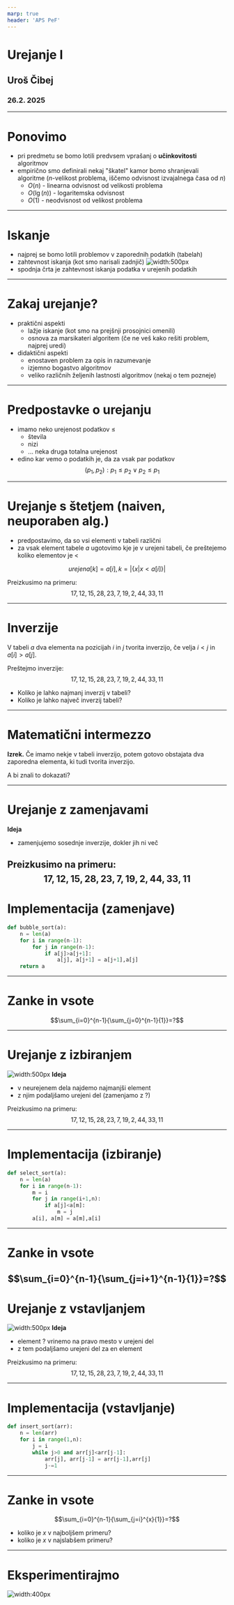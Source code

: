 ```yaml
---
marp: true
header: 'APS PeF'
---
```


# Urejanje I
## Uroš Čibej
### 26.2. 2025

---
# Ponovimo 

- pri predmetu se bomo lotili predvsem vprašanj o **učinkovitosti** algoritmov
- empirično smo definirali nekaj "škatel" kamor bomo shranjevali algoritme ($n$-velikost problema, iščemo odvisnost izvajalnega časa od $n$)
  - $O(n)$ - linearna odvisnost od velikosti problema
  - $O(\lg(n))$ - logaritemska odvisnost
  - $O(1)$ - neodvisnost od velikost problema

---

# Iskanje

- najprej se bomo lotili problemov v zaporednih podatkih (tabelah)
- zahtevnost iskanja (kot smo narisali zadnjič)
![width:500px](../img/p2-01.png)
- spodnja črta je zahtevnost iskanja podatka v urejenih podatkih
---

# Zakaj urejanje?

- praktični aspekti
  - lažje iskanje (kot smo na prejšnji prosojnici omenili)
  - osnova za marsikateri algoritem (če ne veš kako rešiti problem, najprej uredi)
- didaktični aspekti
  - enostaven problem za opis in razumevanje
  - izjemno bogastvo algoritmov
  - veliko različnih željenih lastnosti algoritmov (nekaj o tem pozneje)

---

# Predpostavke o urejanju

- imamo neko urejenost podatkov $\leq$
  - števila
  - nizi
  - ... neka druga totalna urejenost
- edino kar vemo o podatkih je, da za vsak par podatkov
$$(p_1,p_2): p_1\leq p_2 \vee p_2\leq p_1$$



---

# Urejanje s štetjem (naiven, neuporaben alg.)
- predpostavimo, da so vsi elementi v tabeli različni
- za vsak element tabele $a$ ugotovimo kje je v urejeni tabeli, če preštejemo koliko elementov je $<$

$$urejena[k] = a[i], k=|\{x| x<a[i]\}|$$

Preizkusimo na primeru:
$$17,12,15,28,23,7,19,2,44,33,11$$

---
# Inverzije

V tabeli $a$ dva elementa na pozicijah $i$ in $j$ tvorita inverzijo, če velja $i<j$ in $a[i]>a[j]$.

Preštejmo inverzije:
$$17,12,15,28,23,7,19,2,44,33,11$$

- Koliko je lahko najmanj inverzij v tabeli?
- Koliko je lahko največ inverzij tabeli?

---
# Matematični intermezzo

**Izrek.** Če imamo nekje v tabeli inverzijo, potem gotovo obstajata dva zaporedna elementa, ki tudi tvorita inverzijo.

A bi znali to dokazati?

---
# Urejanje z zamenjavami

**Ideja**
  - zamenjujemo sosednje inverzije, dokler jih ni več

Preizkusimo na primeru:
$$17,12,15,28,23,7,19,2,44,33,11$$
---
# Implementacija (zamenjave)

```python
def bubble_sort(a):
	n = len(a)
	for i in range(n-1):
		for j in range(n-1):
			if a[j]>a[j+1]:
				a[j], a[j+1] = a[j+1],a[j]
	return a
```
---
#  Zanke in vsote

$$\sum_{i=0}^{n-1}{\sum_{j=0}^{n-1}{1}}=?$$

---
# Urejanje z izbiranjem

![width:500px](../img/p2-02.png)
**Ideja**
  - v neurejenem dela najdemo najmanjši element
  - z njim podaljšamo urejeni del (zamenjamo z ?)

Preizkusimo na primeru:
$$17,12,15,28,23,7,19,2,44,33,11$$

---
# Implementacija (izbiranje)

```python
def select_sort(a):
	n = len(a)
	for i in range(n-1):
		m = i
		for j in range(i+1,n):
			if a[j]<a[m]:
				m = j
		a[i], a[m] = a[m],a[i]
```
---

# Zanke in vsote
$$\sum_{i=0}^{n-1}{\sum_{j=i+1}^{n-1}{1}}=?$$
---

# Urejanje z vstavljanjem

![width:500px](../img/p2-02.png)
**Ideja**
  - element ? vrinemo na pravo mesto v urejeni del
  - z tem podaljšamo urejeni del za en element


Preizkusimo na primeru:
$$17,12,15,28,23,7,19,2,44,33,11$$

---
# Implementacija (vstavljanje)

```python
def insert_sort(arr):
	n = len(arr)
	for i in range(1,n):
		j = i
		while j>0 and arr[j]<arr[j-1]:
			arr[j], arr[j-1] = arr[j-1],arr[j]
			j-=1
```
---

# Zanke in vsote

$$\sum_{i=0}^{n-1}{\sum_{j=i}^{x}{1}}=?$$

- koliko je $x$ v najboljšem primeru?
- koliko je $x$ v najslabšem primeru?
---
# Eksperimentirajmo

![width:400px](../img/p2-03.png)
